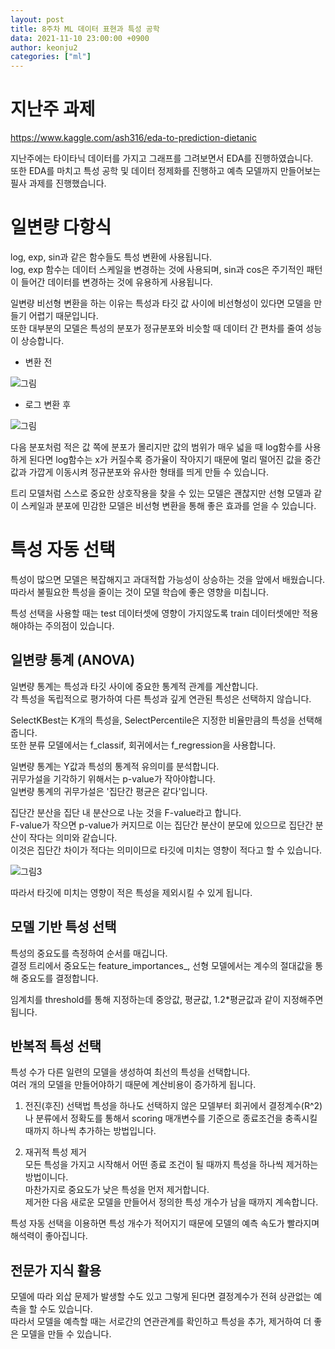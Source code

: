 ```yaml
---
layout: post
title: 8주차 ML 데이터 표현과 특성 공학
data: 2021-11-10 23:00:00 +0900
author: keonju2
categories: ["ml"]
---
```


# 지난주 과제

<https://www.kaggle.com/ash316/eda-to-prediction-dietanic>

지난주에는 타이타닉 데이터를 가지고 그래프를 그려보면서 EDA를 진행하였습니다.  
또한 EDA를 마치고 특성 공학 및 데이터 정제화를 진행하고 예측 모델까지 만들어보는 필사 과제를 진행했습니다.  
 
# 일변량 다항식  

log, exp, sin과 같은 함수들도 특성 변환에 사용됩니다.  
log, exp 함수는 데이터 스케일을 변경하는 것에 사용되며, sin과 cos은 주기적인 패턴이 들어간 데이터를 변경하는 것에 유용하게 사용됩니다.  

일변량 비선형 변환을 하는 이유는 특성과 타깃 값 사이에 비선형성이 있다면 모델을 만들기 어렵기 때문입니다.  
또한 대부분의 모델은 특성의 분포가 정규분포와 비슷할 때 데이터 간 편차를 줄여 성능이 상승합니다.  


- 변환 전

![그림](https://user-images.githubusercontent.com/54880474/141170385-38f2a372-e76e-44f8-8f05-5ffcd01b743c.png)

- 로그 변환 후

![그림](https://user-images.githubusercontent.com/54880474/141170390-e416f90a-e5d0-433a-9c24-09f89bcad250.png)



다음 분포처럼 적은 값 쪽에 분포가 몰리지만 값의 범위가 매우 넓을 때 log함수를 사용하게 된다면 log함수는 x가 커질수록 증가율이 작아지기 때문에 멀리 떨어진 값을 중간값과 가깝게 이동시켜 정규분포와 유사한 형태를 띄게 만들 수 있습니다.  

트리 모델처럼 스스로 중요한 상호작용을 찾을 수 있는 모델은 괜찮지만 선형 모델과 같이 스케일과 분포에 민감한 모델은 비선형 변환을 통해 좋은 효과를 얻을 수 있습니다.  


# 특성 자동 선택

특성이 많으면 모델은 복잡해지고 과대적합 가능성이 상승하는 것을 앞에서 배웠습니다.  
따라서 불필요한 특성을 줄이는 것이 모델 학습에 좋은 영향을 미칩니다.  

특성 선택을 사용할 때는 test 데이터셋에 영향이 가지않도록 train 데이터셋에만 적용해야하는 주의점이 있습니다.  

## 일변량 통계 (ANOVA)

일변량 통계는 특성과 타깃 사이에 중요한 통계적 관계를 계산합니다.  
각 특성을 독립적으로 평가하여 다른 특성과 깊게 연관된 특성은 선택하지 않습니다.  

SelectKBest는 K개의 특성을, SelectPercentile은 지정한 비율만큼의 특성을 선택해줍니다.  
또한 분류 모델에서는 f_classif, 회귀에서는 f_regression을 사용합니다.  

일변량 통계는 Y값과 특성의 통계적 유의미를 분석합니다.   
귀무가설을 기각하기 위해서는 p-value가 작아야합니다.  
일변량 통계의 귀무가설은 '집단간 평균은 같다'입니다.  

집단간 분산을 집단 내 분산으로 나눈 것을 F-value라고 합니다.  
F-value가 작으면 p-value가 커지므로 이는 집단간 분산이 분모에 있으므로 집단간 분산이 작다는 의미와 같습니다.  
이것은 집단간 차이가 적다는 의미이므로 타깃에 미치는 영향이 적다고 할 수 있습니다.  

![그림3](https://user-images.githubusercontent.com/54880474/141170392-caac02a7-62e7-4091-a621-6705b3eb68c9.png)


따라서 타깃에 미치는 영향이 적은 특성을 제외시킬 수 있게 됩니다.  


## 모델 기반 특성 선택

특성의 중요도를 측정하여 순서를 매깁니다.  
결정 트리에서 중요도는 feature_importances_, 선형 모델에서는 계수의 절대값을 통해 중요도를 결정합니다.  

임계치를 threshold를 통해 지정하는데 중앙값, 평균값, 1.2*평균값과 같이 지정해주면 됩니다.  


## 반복적 특성 선택  

특성 수가 다른 일련의 모델을 생성하여 최선의 특성을 선택합니다.  
여러 개의 모델을 만들어야하기 때문에 계산비용이 증가하게 됩니다.  

1. 전진(후진) 선택법
특성을 하나도 선택하지 않은 모델부터 회귀에서 결정계수(R^2)나 분류에서 정확도를 통해서 scoring 매개변수를 기준으로 종료조건을 충족시킬 때까지 하나씩 추가하는 방법입니다.  

2. 재귀적 특성 제거  
모든 특성을 가지고 시작해서 어떤 종료 조건이 될 때까지 특성을 하나씩 제거하는 방법이니다.  
마찬가지로 중요도가 낮은 특성을 먼저 제거합니다.  
제거한 다음 새로운 모델을 만들어서 정의한 특성 개수가 남을 때까지 계속합니다.  

특성 자동 선택을 이용하면 특성 개수가 적어지기 때문에 모델의 예측 속도가 빨라지며 해석력이 좋아집니다.  


## 전문가 지식 활용  

모델에 따라 외삽 문제가 발생할 수도 있고 그렇게 된다면 결정계수가 전혀 상관없는 예측을 할 수도 있습니다.  
따라서 모델을 예측할 때는 서로간의 연관관계를 확인하고 특성을 추가, 제거하여 더 좋은 모델을 만들 수 있습니다.
